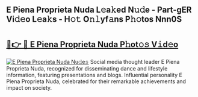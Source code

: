 ## E Piena Proprieta Nuda L𝚎a𝚔ed N𝚞𝚍e - Part-gER Vi𝚍𝚎o L𝚎a𝚔s - H𝚘𝚝 O𝚗𝚕yf𝚊ns P𝚑𝚘tos Nnn0S

# <h2><a href="http://kf5km55.oniu.top/?m=E+Piena+Proprieta+Nuda">🔗👉 🔴 E Piena Proprieta Nuda P𝚑ot𝚘𝚜 V𝚒d𝚎o</a></h2>

[![E Piena Proprieta Nuda Nu𝚍e𝚜](https://i.imgur.com/0qMVB7G.gif)](http://kf5km55.oniu.top/?m=E+Piena+Proprieta+Nuda)
Social media thought leader E Piena Proprieta Nuda, recognized for disseminating dance and lifestyle information, featuring presentations and blogs. Influential personality E Piena Proprieta Nuda, celebrated for their remarkable achievements and impact on society.  
